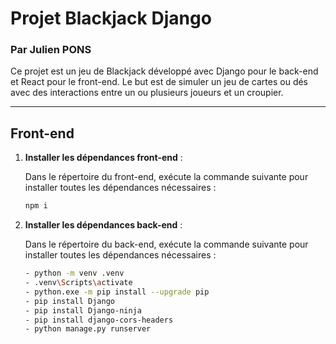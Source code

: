 # Projet Blackjack Django

### Par Julien PONS

Ce projet est un jeu de Blackjack développé avec Django pour le back-end et React pour le front-end. Le but est de simuler un jeu de cartes ou dés avec des interactions entre un ou plusieurs joueurs et un croupier.

---

## Front-end

1. **Installer les dépendances front-end** :

   Dans le répertoire du front-end, exécute la commande suivante pour installer toutes les dépendances nécessaires :

   ```bash
   npm i

2. **Installer les dépendances back-end** :

   Dans le répertoire du back-end, exécute la commande suivante pour installer toutes les dépendances nécessaires :

   ```bash
   - python -m venv .venv 
   - .venv\Scripts\activate 
   - python.exe -m pip install --upgrade pip  
   - pip install Django 
   - pip install Django-ninja 
   - pip install django-cors-headers
   - python manage.py runserver

